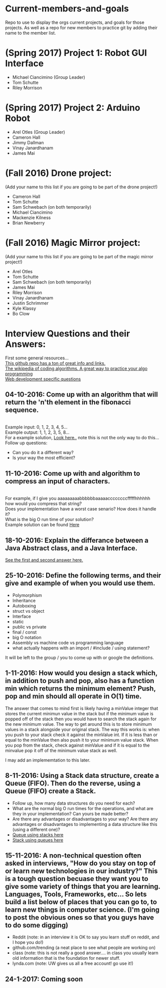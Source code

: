 # Current-members-and-goals
Repo to use to display the orgs current projects, and goals for those projects. As well as a repo for new members to practice git by adding their name to the member list.

# (Spring 2017) Project 1: Robot GUI Interface
- Michael Ciancimino (Group Leader)
- Tom Schutte
- Riley Morrison

# (Spring 2017) Project 2: Arduino Robot
- Arel Otles (Group Leader)
- Cameron Hall
- Jimmy Dallman
- Vinay Janardhanam
- James Mai

# (Fall 2016) Drone project:
(Add your name to this list if you are going to be part of the drone project!)
- Cameron Hall
- Tom Schutte
- Sam Schwebach (on both temporarily)
- Michael Ciancimino
- Mackenzie Kilness
- Brian Newberry

# (Fall 2016) Magic Mirror project:
(Add your name to this list if you are going to be part of the magic mirror project!)
- Arel Otles
- Tom Schutte
- Sam Schwebach (on both temporarily)
- James Mai
- Riley Morrison
- Vinay Janardhanam
- Justin Schrimmer
- Kyle Klassy
- Bo Clow

# Interview Questions and their Answers:
First some general resources...<br>
<a href="https://github.com/cassidoo/getting-a-gig">This github repo has a ton of great info and links.</a><br>
<a href="http://rosettacode.org/wiki/Rosetta_Code">The wikipedia of coding algorithms. A great way to practice your algo programming</a><br>
<a href="https://github.com/h5bp/Front-end-Developer-Interview-Questions">Web development specific questions</a>

## 04-10-2016: Come up with an algorithm that will return the 'n'th element in the fibonacci sequence.
<br>Example input:  0, 1, 2, 3, 4, 5...
<br>Example output: 1, 1, 2, 3, 5, 8...
<br>For a example solution, <a href="https://github.com/UW-Enlight/Current-members-and-goals/blob/master/fib.py">Look here..</a> note this is not the only way to do this...
Follow up questions: 
- Can you do it a different way?
- Is your way the most efficient?

## 11-10-2016: Come up with and algorithm to compress an input of characters.
<br>For example, if I give you aaaaaaaaabbbbbbaaaaaccccccccfffffhhhhhh
<br> how would you compress that string?
<br> Does your implementation have a worst case senario? How does it handle it?
<br> What is the big O run time of your solution?
<br>Example solution can be found <a href="https://github.com/UW-Enlight/Current-members-and-goals/blob/master/compression.java">Here</a>

## 18-10-2016: Explain the differance between a Java Abstract class, and a Java Interface.
<a href="http://stackoverflow.com/questions/1913098/what-is-the-difference-between-an-interface-and-abstract-class">See the first and second answer here.</a>

## 25-10-2016: Define the following terms, and their give and example of when you would use them.
- Polymorphism
- Inheritance
- Autoboxing
- struct vs object
- Interface
- static
- public vs private
- final / const
- big O notation
- Assembly vs machine code vs programming language
- what actually happens with an import / #include / using statement?

It will be left to the group / you to come up with or google the definitions.

## 1-11-2016: How would you design a stack which, in addition to push and pop, also has a function min which returns the minimum element? Push, pop and min should all operate in O(1) time.

The answer that comes to mind first is likely having a minValue integer that stores the current minimun value in the stack but if the minimum value is popped off of the stack then you would have to search the stack again for the new minimum value.  The way to get around this is to store minimum values in a stack alongside your original stack. The way this works is: when you push to your stack check it against the minValue int. If it is less than or equal to the minValue then also push it to your minimum value stack. When you pop from the stack, check against minValue and if it is equal to the minvalue pop it off of the minimum value stack as well.

I may add an implememtation to this later.

## 8-11-2016: Using a Stack data structure, create a Queue (FIFO). Then do the reverse, using a Queue (FIFO) create a Stack.
- Follow up, how many data structures do you need for each?
- What are the normal big O run times for the operations, and what are they in your implementation? Can yours be made better?
- Are there any advantages or disadvantages to your way? Are there any advantages or disadvantages to implementing a data structure like this (using a different one)?
- <a href="http://stackoverflow.com/questions/688276/implement-stack-using-two-queues">Queue using stacks here</a>
- <a href="http://stackoverflow.com/questions/69192/how-to-implement-a-queue-using-two-stacks">Stack using queues here</a>

## 15-11-2016: A non-technical question often asked in interviews, "How do you stay on top of or learn new technologies in our industry?" This is a tough question becuase they want you to give some variety of things that you are learning. Languages, Tools, Frameworks, etc... So lets build a list below of places that you can go to, to learn new things in computer science. (I'm going to post the obvious ones so that you guys have to do some digging)
- Reddit (note: in an interview it is OK to say you learn stuff on reddit, and I hope you do!)
- github.com/trending (a neat place to see what people are working on)
- class (note: this is not really a good answer.... in class you usually learn old information that is the foundation for newer stuff.
- lynda.com (note: UW gives us all a free account! go use it!)

## 24-1-2017: Coming soon
